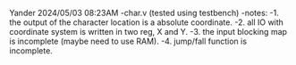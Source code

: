 Yander 2024/05/03 08:23AM
-char.v (tested using testbench)
-notes: 
  -1. the output of the character location is a absolute coordinate.
  -2. all IO with coordinate system is written in two reg, X and Y.
  -3. the input blocking map is incomplete (maybe need to use RAM).
  -4. jump/fall function is incomplete.
